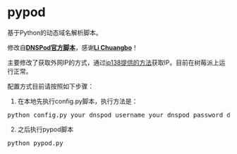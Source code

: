 pypod
=====

基于Python的动态域名解析脚本。

修改自[**DNSPod官方脚本**][0]，感谢[**Li Chuangbo**][1]！

主要修改了获取外网IP的方式，通过[ip138提供的方法][2]获取IP。目前在树莓派上运行正常。

配置方式目前请按照如下步骤：

1. 在本地先执行config.py脚本，执行方法是：
<pre>
python config.py your_dnspod_username your_dnspod_password domain 
</pre>
2. 之后执行pypod脚本
<pre>
python pypod.py
</pre>

[0]: https://gist.github.com/chuangbo/833369
[1]: https://github.com/chuangbo
[2]: http://iframe.ip138.com/ic.asp

